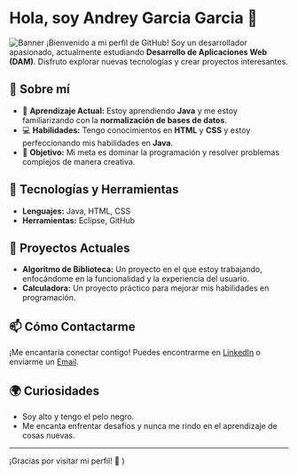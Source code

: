 # Hola, soy Andrey Garcia Garcia 👋
![Banner](https://github.com/user-attachments/assets/4f330ac2-091f-4b15-af7a-2d1413592096) <!-- Reemplaza con la URL de tu imagen de banner -->
¡Bienvenido a mi perfil de GitHub! Soy un desarrollador apasionado, actualmente estudiando **Desarrollo de Aplicaciones Web (DAM)**. Disfruto explorar nuevas tecnologías y crear proyectos interesantes.

## 🚀 Sobre mí

- 🌱 **Aprendizaje Actual:** Estoy aprendiendo **Java** y me estoy familiarizando con la **normalización de bases de datos**.
- 💻 **Habilidades:** Tengo conocimientos en **HTML** y **CSS** y estoy perfeccionando mis habilidades en **Java**.
- 🎯 **Objetivo:** Mi meta es dominar la programación y resolver problemas complejos de manera creativa.

## 🔧 Tecnologías y Herramientas
- **Lenguajes:** Java, HTML, CSS
- **Herramientas:** Eclipse, GitHub

## 🌟 Proyectos Actuales

- **Algoritmo de Biblioteca:** Un proyecto en el que estoy trabajando, enfocándome en la funcionalidad y la experiencia del usuario.
- **Calculadora:** Un proyecto práctico para mejorar mis habilidades en programación.

## 📫 Cómo Contactarme

¡Me encantaría conectar contigo! Puedes encontrarme en [LinkedIn](www.linkedin.com/in/andrey-garcia-garcia-8ba29b302) o enviarme un [Email](andreygg300@gmail.com).

## 🌍 Curiosidades

- Soy alto y tengo el pelo negro. 
- Me encanta enfrentar desafíos y nunca me rindo en el aprendizaje de cosas nuevas.

---

¡Gracias por visitar mi perfil! 🚀
) 
